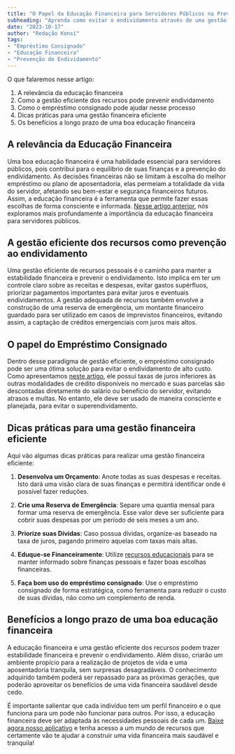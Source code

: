 ```yaml
---
title: "O Papel da Educação Financeira para Servidores Públicos na Prevenção do Endividamento"
subheading: "Aprenda como evitar o endividamento através de uma gestão financeira eficiente."
date: "2023-10-17"
author: "Redação Konsi"
tags:
- "Empréstimo Consignado"
- "Educação Financeira"
- "Prevenção de Endividamento"
---
```


O que falaremos nesse artigo:

1. A relevância da educação financeira
2. Como a gestão eficiente dos recursos pode prevenir endividamento
3. Como o empréstimo consignado pode ajudar nesse processo
4. Dicas práticas para uma gestão financeira eficiente
5. Os benefícios a longo prazo de uma boa educação financeira

## A relevância da Educação Financeira 

Uma boa educação financeira é uma habilidade essencial para servidores públicos, pois contribui para o equilíbrio de suas finanças e a prevenção do endividamento. As decisões financeiras não se limitam à escolha do melhor empréstimo ou plano de aposentadoria, elas permeiam a totalidade da vida do servidor, afetando seu bem-estar e segurança financeiros futuros. Assim, a educação financeira é a ferramenta que permite fazer essas escolhas de forma consciente e informada. [Nesse artigo anterior](http://konsi.com.br/postagens/a-importncia-da-educao-financeira-para-servidores-pblicos-e-como-implement-la-em-sua-vida), nós exploramos mais profundamente a importância da educação financeira para servidores públicos.

## A gestão eficiente dos recursos como prevenção ao endividamento

Uma gestão eficiente de recursos pessoais é o caminho para manter a estabilidade financeira e prevenir o endividamento. Isto implica em ter um controle claro sobre as receitas e despesas, evitar gastos supérfluos, priorizar pagamentos importantes para evitar juros e eventuais endividamentos. A gestão adequada de recursos também envolve a construção de uma reserva de emergência, um montante financeiro guardado para ser utilizado em casos de imprevistos financeiros, evitando assim, a captação de créditos emergenciais com juros mais altos.

## O papel do Empréstimo Consignado

Dentro desse paradigma de gestão eficiente, o empréstimo consignado pode ser uma ótima solução para evitar o endividamento de alto custo. Como apresentamos [neste artigo](http://konsi.com.br/postagens/por-que-o-crdito-consignado-a-melhor-escolha-para-servidores-pblicos), ele possui taxas de juros inferiores às outras modalidades de crédito disponíveis no mercado e suas parcelas são descontadas diretamente do salário ou benefício do servidor, evitando atrasos e multas. No entanto, ele deve ser usado de maneira consciente e planejada, para evitar o superendividamento.

## Dicas práticas para uma gestão financeira eficiente

Aqui vão algumas dicas práticas para realizar uma gestão financeira eficiente:

1. **Desenvolva um Orçamento**: Anote todas as suas despesas e receitas. Isto dará uma visão clara de suas finanças e permitirá identificar onde é possível fazer reduções.

2. **Crie uma Reserva de Emergência**: Separe uma quantia mensal para formar uma reserva de emergência. Esse valor deve ser suficiente para cobrir suas despesas por um período de seis meses a um ano.

3. **Priorize suas Dívidas**: Caso possua dívidas, organize-as baseado na taxa de juros, pagando primeiro aquelas com taxas mais altas. 

4. **Eduque-se Financeiramente**: Utilize [recursos educacionais](http://konsi.com.br/postagens/) para se manter informado sobre finanças pessoais e fazer boas escolhas financeiras.

5. **Faça bom uso do empréstimo consignado**: Use o empréstimo consignado de forma estratégica, como ferramenta para reduzir o custo de suas dívidas, não como um complemento de renda.

## Benefícios a longo prazo de uma boa educação financeira

A educação financeira e uma gestão eficiente dos recursos podem trazer estabilidade financeira e prevenir o endividamento. Além disso, criarão um ambiente propício para a realização de projetos de vida e uma aposentadoria tranquila, sem surpresas desagradáveis. O conhecimento adquirido também poderá ser repassado para as próximas gerações, que poderão aproveitar os benefícios de uma vida financeira saudável desde cedo.

É importante salientar que cada indivíduo tem um perfil financeiro e o que funciona para um pode não funcionar para outros. Por isso, a educação financeira deve ser adaptada às necessidades pessoais de cada um. [Baixe agora nosso aplicativo](http://konsi.com.br/download) e tenha acesso a um mundo de recursos que certamente vão te ajudar a construir uma vida financeira mais saudável e tranquila!